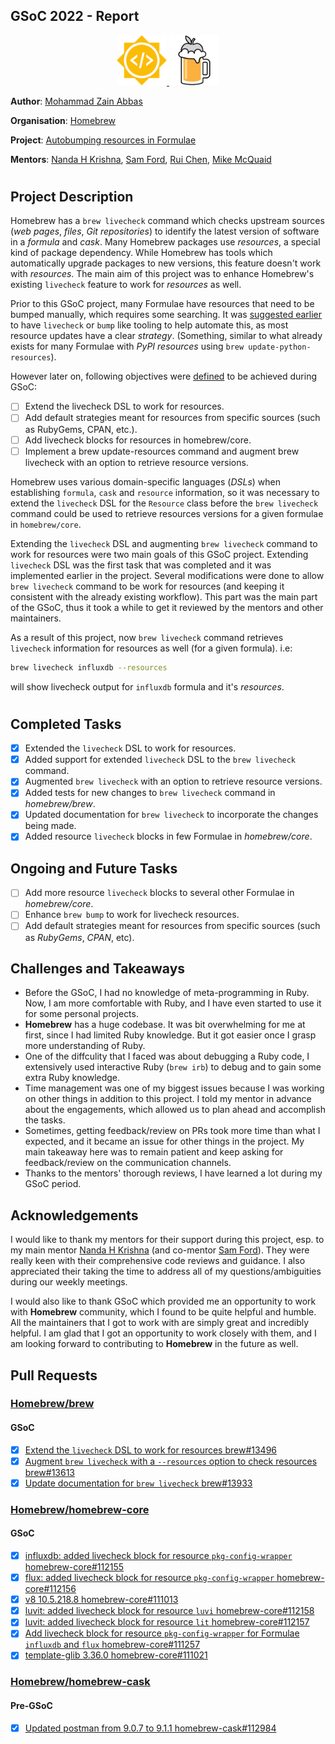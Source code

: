 ## GSoC 2022 - Report

<div align="center">
  <a href="https://summerofcode.withgoogle.com" rel="nofollow">
    <img src="assets/GSoC.png" alt="GSoC" width="80" style="max-width: 100%;">
  </a>
  <a href="https://github.com/Homebrew">
    <img src="assets/Homebrew.png" alt="Homebrew" width="80" style="max-width: 100%;">
  </a>
</div>

__Author__: [Mohammad Zain Abbas](https://github.com/mohammadzainabbas)

__Organisation__: [Homebrew](https://github.com/Homebrew)

__Project__: [Autobumping resources in Formulae](https://github.com/Homebrew/gsoc/issues/49)

__Mentors__: [Nanda H Krishna](https://github.com/nandahkrishna), [Sam Ford](https://github.com/samford), [Rui Chen](https://github.com/chenrui333), [Mike McQuaid](https://github.com/MikeMcQuaid)

#
## Project Description

Homebrew has a `brew livecheck` command which checks upstream sources (_web pages_, _files_, _Git repositories_) to identify the latest version of software in a _formula_ and _cask_. Many Homebrew packages use _resources_, a special kind of package dependency. While Homebrew has tools which automatically upgrade packages to new versions, this feature doesn't work with _resources_. The main aim of this project was to enhance Homebrew's existing `livecheck` feature to work for _resources_ as well.

Prior to this GSoC project, many Formulae have resources that need to be bumped manually, which requires some searching. It was [suggested earlier](https://github.com/Homebrew/gsoc/issues/49#issue-1124437013) to have `livecheck` or `bump` like tooling to help automate this, as most resource updates have a clear _strategy_. (Something, similar to what already exists for many Formulae with _PyPI resources_ using `brew update-python-resources`). 

However later on, following objectives were [defined](https://github.com/Homebrew/gsoc/issues/49#issuecomment-1040520006) to be achieved during GSoC:

- [ ] Extend the livecheck DSL to work for resources.
- [ ] Add default strategies meant for resources from specific sources (such as RubyGems, CPAN, etc.).
- [ ] Add livecheck blocks for resources in homebrew/core.
- [ ] Implement a brew update-resources command and augment brew livecheck with an option to retrieve resource versions.

Homebrew uses various domain-specific languages (_DSLs_) when establishing `formula`, `cask` and `resource` information, so it was necessary to extend the `livecheck` DSL for the `Resource` class before the `brew livecheck` command could be used to retrieve resources versions for a given formulae in `homebrew/core`.

Extending the `livecheck` DSL and augmenting `brew livecheck` command to work for resources were two main goals of this GSoC project. Extending `livecheck` DSL was the first task that was completed and it was implemented earlier in the project. Several modifications were done to allow `brew livecheck` command to be work for resources (and keeping it consistent with the already existing workflow). This part was the main part of the GSoC, thus it took a while to get it reviewed by the mentors and other maintainers.

As a result of this project, now `brew livecheck` command retrieves `livecheck` information for resources as well (for a given formula). i.e:

```bash
brew livecheck influxdb --resources
```

will show livecheck output for `influxdb` formula and it's _resources_.

#
## Completed Tasks

- [x] Extended the `livecheck` DSL to work for resources.
- [x] Added support for extended `livecheck` DSL to the `brew livecheck` command.
- [x] Augmented `brew livecheck` with an option to retrieve resource versions.
- [x] Added tests for new changes to `brew livecheck` command in _homebrew/brew_. 
- [x] Updated documentation for `brew livecheck` to incorporate the changes being made.
- [x] Added resource `livecheck` blocks in few Formulae in _homebrew/core_.

## Ongoing and Future Tasks

- [ ] Add more resource `livecheck` blocks to several other Formulae in _homebrew/core_.
- [ ] Enhance `brew bump` to work for livecheck resources.
- [ ] Add default strategies meant for resources from specific sources (such as _RubyGems_, _CPAN_, etc).

## Challenges and Takeaways

* Before the GSoC, I had no knowledge of meta-programming in Ruby. Now, I am more comfortable with Ruby, and I have even started to use it for some personal projects.
* __Homebrew__ has a huge codebase. It was bit overwhelming for me at first, since I had limited Ruby knowledge. But it got easier once I grasp more understanding of Ruby.
* One of the diffculity that I faced was about debugging a Ruby code, I extensively used interactive Ruby (`brew irb`) to debug and to gain some extra Ruby knowledge.
* Time management was one of my biggest issues because I was working on other things in addition to this project. I told my mentor in advance about the engagements, which allowed us to plan ahead and accomplish the tasks.
* Sometimes, getting feedback/review on PRs took more time than what I expected, and it became an issue for other things in the project. My main takeaway here was to remain patient and keep asking for feedback/review on the communication channels. 
* Thanks to the mentors' thorough reviews, I have learned a lot during my GSoC period.

## Acknowledgements

I would like to thank my mentors for their support during this project, esp. to my main mentor [Nanda H Krishna](https://github.com/nandahkrishna) (and co-mentor [Sam Ford](https://github.com/samford)). They were really keen with their comprehensive code reviews and guidance. I also appreciated their taking the time to address all of my questions/ambiguities during our weekly meetings.

I would also like to thank GSoC which provided me an opportunity to work with __Homebrew__ community, which I found to be quite helpful and humble. All the maintainers that I got to work with are simply great and incredibly helpful. I am glad that I got an opportunity to work closely with them, and I am looking forward to contributing to __Homebrew__ in the future as well.

## Pull Requests

### [Homebrew/brew](https://github.com/Homebrew/brew)

#### GSoC

- [x] [Extend the `livecheck` DSL to work for resources brew#13496](https://github.com/Homebrew/brew/pull/13496)
- [x] [Augment `brew livecheck` with a `--resources` option to check resources brew#13613](https://github.com/Homebrew/brew/pull/13613)
- [x] [Update documentation for `brew livecheck` brew#13933](https://github.com/Homebrew/brew/pull/13933)

### [Homebrew/homebrew-core](https://github.com/Homebrew/homebrew-core)

#### GSoC

- [x] [influxdb: added livecheck block for resource `pkg-config-wrapper` homebrew-core#112155](https://github.com/Homebrew/homebrew-core/pull/112155)
- [x] [flux: added livecheck block for resource `pkg-config-wrapper` homebrew-core#112156](https://github.com/Homebrew/homebrew-core/pull/112156)
- [x] [v8 10.5.218.8 homebrew-core#111013](https://github.com/Homebrew/homebrew-core/pull/111013)
- [x] [luvit: added livecheck block for resource `luvi` homebrew-core#112158](https://github.com/Homebrew/homebrew-core/pull/112158)
- [x] [luvit: added livecheck block for resource `lit` homebrew-core#112157](https://github.com/Homebrew/homebrew-core/pull/112157)
- [x] [Add livecheck block for resource `pkg-config-wrapper` for Formulae `influxdb` and `flux` homebrew-core#111257](https://github.com/Homebrew/homebrew-core/pull/111257)
- [x] [template-glib 3.36.0 homebrew-core#111021](https://github.com/Homebrew/homebrew-core/pull/111021)

### [Homebrew/homebrew-cask](https://github.com/Homebrew/homebrew-cask)

#### Pre-GSoC

- [x] [Updated postman from 9.0.7 to 9.1.1 homebrew-cask#112984](https://github.com/Homebrew/homebrew-cask/pull/112984)
